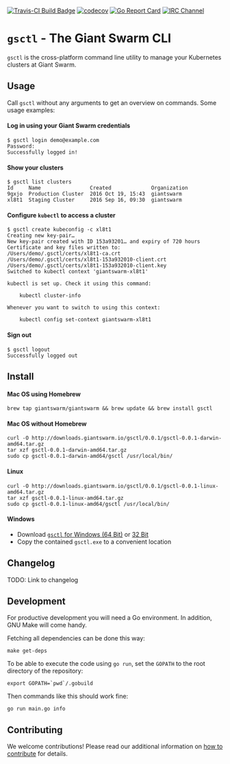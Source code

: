 [![Travis-CI Build Badge](https://api.travis-ci.org/giantswarm/gsctl.svg?branch=master)](https://travis-ci.org/giantswarm/gsctl)
[![codecov](https://codecov.io/gh/giantswarm/gsctl/branch/master/graph/badge.svg)](https://codecov.io/gh/giantswarm/gsctl)
[![Go Report Card](https://goreportcard.com/badge/github.com/giantswarm/gsctl)](https://goreportcard.com/report/github.com/giantswarm/gsctl)
[![IRC Channel](https://img.shields.io/badge/irc-%23giantswarm-blue.svg)](https://kiwiirc.com/client/irc.freenode.net/#giantswarm)

# `gsctl` - The Giant Swarm CLI

`gsctl` is the cross-platform command line utility to manage your Kubernetes clusters at Giant Swarm.

## Usage

Call `gsctl` without any arguments to get an overview on commands. Some usage examples:

#### Log in using your Giant Swarm credentials

```nohighlight
$ gsctl login demo@example.com
Password:
Successfully logged in!
```

#### Show your clusters

```nohighlight
$ gsctl list clusters
Id     Name                Created             Organization
9gxjo  Production Cluster  2016 Oct 19, 15:43  giantswarm
xl8t1  Staging Cluster     2016 Sep 16, 09:30  giantswarm
```

#### Configure `kubectl` to access a cluster

```nohighlight
$ gsctl create kubeconfig -c xl8t1
Creating new key-pair…
New key-pair created with ID 153a93201… and expiry of 720 hours
Certificate and key files written to:
/Users/demo/.gsctl/certs/xl8t1-ca.crt
/Users/demo/.gsctl/certs/xl8t1-153a932010-client.crt
/Users/demo/.gsctl/certs/xl8t1-153a932010-client.key
Switched to kubectl context 'giantswarm-xl8t1'

kubectl is set up. Check it using this command:

    kubectl cluster-info

Whenever you want to switch to using this context:

    kubectl config set-context giantswarm-xl8t1
```

#### Sign out

```nohighlight
$ gsctl logout
Successfully logged out
```

## Install

#### Mac OS using Homebrew

```nohighlight
brew tap giantswarm/giantswarm && brew update && brew install gsctl
```

#### Mac OS without Homebrew

```nohighlight
curl -O http://downloads.giantswarm.io/gsctl/0.0.1/gsctl-0.0.1-darwin-amd64.tar.gz
tar xzf gsctl-0.0.1-darwin-amd64.tar.gz
sudo cp gsctl-0.0.1-darwin-amd64/gsctl /usr/local/bin/
```

#### Linux

```nohighlight
curl -O http://downloads.giantswarm.io/gsctl/0.0.1/gsctl-0.0.1-linux-amd64.tar.gz
tar xzf gsctl-0.0.1-linux-amd64.tar.gz
sudo cp gsctl-0.0.1-linux-amd64/gsctl /usr/local/bin/
```

#### Windows

- Download [`gsctl` for Windows (64 Bit)](http://downloads.giantswarm.io/gsctl/0.0.1/gsctl-0.0.1-windows-amd64.zip) or [32 Bit](http://downloads.giantswarm.io/gsctl/0.0.1/gsctl-0.0.1-windows-386.zip)
- Copy the contained `gsctl.exe` to a convenient location

## Changelog

TODO: Link to changelog

## Development

For productive development you will need a Go environment. In addition, GNU Make will come handy.

Fetching all dependencies can be done this way:

```nohighlight
make get-deps
```

To be able to execute the code using `go run`, set the `GOPATH` to the root directory of the repository:

```nohighlight
export GOPATH=`pwd`/.gobuild
```

Then commands like this should work fine:

```nohighlight
go run main.go info
```

## Contributing

We welcome contributions! Please read our additional information on [how to contribute](https://github.com/giantswarm/gsctl/blob/master/CONTRIBUTING.md) for details.
